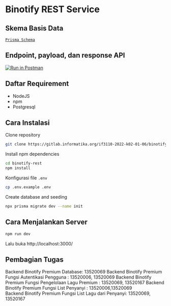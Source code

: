 # Binotify REST Service

## Skema Basis Data

[`Prisma Schema`](prisma/schema.prisma)

## Endpoint, payload, dan response API

[![Run in Postman](https://run.pstmn.io/button.svg)](https://app.getpostman.com/run-collection/20643685-cee84df9-53be-43b2-9e1f-4292472613e6?action=collection%2Ffork&collection-url=entityId%3D20643685-cee84df9-53be-43b2-9e1f-4292472613e6%26entityType%3Dcollection%26workspaceId%3Deb9d48fd-f43b-4993-a857-08f6401860f6)

## Daftar Requirement

- NodeJS
- npm
- Postgresql

## Cara Instalasi

Clone repository

```sh
git clone https://gitlab.informatika.org/if3110-2022-k02-01-06/binotify-rest.git
```

Install npm dependencies

```sh
cd binotify-rest
npm install
```

Konfigurasi file `.env`

```sh
cp .env.example .env
```

Create database and seeding

```sh
npx prisma migrate dev --name init
```

## Cara Menjalankan Server

```sh
npm run dev
```

Lalu buka http://localhost:3000/

## Pembagian Tugas
Backend Binotify Premium Database: 13520069
Backend Binotify Premium Fungsi Autentikasi Pengguna : 13520006, 13520069
Backend Binotify Premium Fungsi Pengelolaan Lagu Premium : 13520069, 13520167 
Backend Binotify Premium Fungsi List Penyanyi : 13520006,13520069  
Backend Binotify Premium Fungsi List Lagu dari Penyanyi: 13520069, 13520167  
